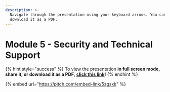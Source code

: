 ```yaml
---
description: >-
  Navigate through the presentation using your keyboard arrows. You can also
  download it as a PDF.
---
```


# Module 5 - Security and Technical Support

{% hint style="success" %}
To view the presentation **in full screen mode, share it, or download it as a PDF,** [**click this link**](https://pitch.braver.net/v/advanced-training---module-5---complete-5zgsxk)**!**
{% endhint %}

{% embed url="https://pitch.com/embed-link/5zgsxk" %}
